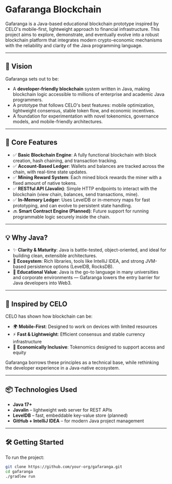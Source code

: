 # Gafaranga Blockchain

Gafaranga is a Java-based educational blockchain prototype inspired by CELO's mobile-first, lightweight approach to financial infrastructure. This project aims to explore, demonstrate, and eventually evolve into a robust blockchain platform that integrates modern crypto-economic mechanisms with the reliability and clarity of the Java programming language.

---

## 🚀 Vision

Gafaranga sets out to be:

- A **developer-friendly blockchain** system written in Java, making blockchain logic accessible to millions of enterprise and academic Java programmers.
- A prototype that follows CELO's best features: mobile optimization, lightweight consensus, stable token flow, and economic incentives.
- A foundation for experimentation with novel tokenomics, governance models, and mobile-friendly architectures.

---

## 🧱 Core Features

- ✅ **Basic Blockchain Engine**: A fully functional blockchain with block creation, hash chaining, and transaction tracking.
- ✅ **Account-Based Ledger**: Wallets and balances are tracked across the chain, with real-time state updates.
- ✅ **Mining Reward System**: Each mined block rewards the miner with a fixed amount of native tokens.
- ✅ **RESTful API (Javalin)**: Simple HTTP endpoints to interact with the blockchain (view chain, balances, send transactions, mine).
- ✅ **In-Memory Ledger**: Uses LevelDB or in-memory maps for fast prototyping, and can evolve to persistent state handling.
- 🔜 **Smart Contract Engine (Planned)**: Future support for running programmable logic securely inside the chain.

---

## 💡 Why Java?

- ✨ **Clarity & Maturity**: Java is battle-tested, object-oriented, and ideal for building clean, extensible architectures.
- 🧩 **Ecosystem**: Rich libraries, tools like IntelliJ IDEA, and strong JVM-based persistence options (LevelDB, RocksDB).
- 🔧 **Educational Value**: Java is the go-to language in many universities and corporate environments — Gafaranga lowers the entry barrier for Java developers into Web3.

---

## 🔁 Inspired by CELO

CELO has shown how blockchain can be:

- 🌍 **Mobile-First**: Designed to work on devices with limited resources
- ⚡ **Fast & Lightweight**: Efficient consensus and stable currency infrastructure
- 🎁 **Economically Inclusive**: Tokenomics designed to support access and equity

Gafaranga borrows these principles as a technical base, while rethinking the developer experience in a Java-native ecosystem.

---

## 📦 Technologies Used

- **Java 17+**
- **Javalin** – lightweight web server for REST APIs
- **LevelDB** – fast, embeddable key-value store (planned)
- **GitHub + IntelliJ IDEA** – for modern Java project management

---

## 🛠️ Getting Started

To run the project:

```bash
git clone https://github.com/your-org/gafaranga.git
cd gafaranga
./gradlew run
